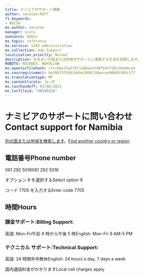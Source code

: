 ```yaml
---
title: ナミビアのサポート情報
author: cmcatee-MSFT
f1.keywords:
- NOCSH
ms.author: cmcatee
manager: scotv
audience: Admin
ms.topic: reference
ms.service: o365-administration
ms.collection: Adm_Support
localization_priority: Normal
description: お住まいの国または地域のサポートに連絡する方法を説明します。
ROBOTS: NOINDEX, NOFOLLOW
ms.openlocfilehash: cfcc66e15a21971a8baa3546fb45fd013da94ce4
ms.sourcegitcommit: 6e260f5f5842debe1098138eecea9068330dc17f
ms.translationtype: MT
ms.contentlocale: ja-JP
ms.lasthandoff: 03/08/2021
ms.locfileid: "50545526"
---
```

# <a name="contact-support-for-namibia"></a><span data-ttu-id="411ba-103">ナミビアのサポートに問い合わせ</span><span class="sxs-lookup"><span data-stu-id="411ba-103">Contact support for Namibia</span></span>

<span data-ttu-id="411ba-104">[別の国または地域を検索します](../contact-support-for-business-products.md)。</span><span class="sxs-lookup"><span data-stu-id="411ba-104">[Find another country or region](../contact-support-for-business-products.md).</span></span>

## <a name="phone-number"></a><span data-ttu-id="411ba-105">電話番号</span><span class="sxs-lookup"><span data-stu-id="411ba-105">Phone number</span></span>
<span data-ttu-id="411ba-106">061 292 5016</span><span class="sxs-lookup"><span data-stu-id="411ba-106">061 292 5016</span></span>

<span data-ttu-id="411ba-107">オプション 9 を選択する</span><span class="sxs-lookup"><span data-stu-id="411ba-107">Select option 9</span></span>

<span data-ttu-id="411ba-108">コード 7705 を入力する</span><span class="sxs-lookup"><span data-stu-id="411ba-108">Enter code 7705</span></span>

## <a name="hours"></a><span data-ttu-id="411ba-109">時間</span><span class="sxs-lookup"><span data-stu-id="411ba-109">Hours</span></span>
### <a name="billing-support"></a><span data-ttu-id="411ba-110">課金サポート:</span><span class="sxs-lookup"><span data-stu-id="411ba-110">Billing Support:</span></span>

<span data-ttu-id="411ba-111">英語: Mon-Fri午前 9 時から午後 5 時</span><span class="sxs-lookup"><span data-stu-id="411ba-111">English: Mon-Fri 9 AM-5 PM</span></span>

### <a name="technical-support"></a><span data-ttu-id="411ba-112">テクニカル サポート:</span><span class="sxs-lookup"><span data-stu-id="411ba-112">Technical Support:</span></span>

<span data-ttu-id="411ba-113">英語: 24 時間年中無休</span><span class="sxs-lookup"><span data-stu-id="411ba-113">English: 24 hours a day, 7 days a week</span></span>

<span data-ttu-id="411ba-114">国内通話料金がかかります</span><span class="sxs-lookup"><span data-stu-id="411ba-114">Local call charges apply</span></span>
